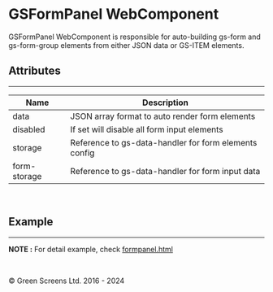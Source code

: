 # GSFormPanel WebComponent
 
GSFormPanel WebComponent is responsible for auto-building gs-form and gs-form-group elements from either JSON data or GS-ITEM elements.
<br>
 
## Attributes
---
 
| Name               | Description                                              |
|--------------------|----------------------------------------------------------|
| data               | JSON array format to auto render form elements           |
| disabled           | If set will disable all form input elements              |
| storage            | Reference to gs-data-handler for form elements config    |
| form-storage       | Reference to gs-data-handler for form input data         |

<br>
 
## Example
---

**NOTE :** 
For detail example, check [formpanel.html](../../demos/formpanel.html)
 
<br>

&copy; Green Screens Ltd. 2016 - 2024

